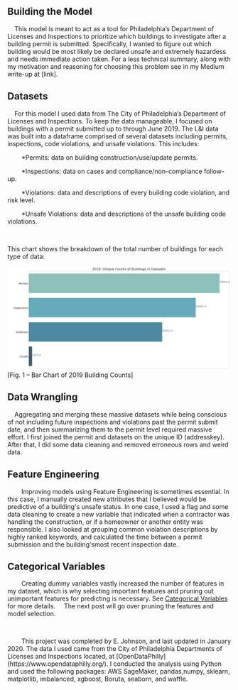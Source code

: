 
## Building the Model
&nbsp;&nbsp;&nbsp;&nbsp;This model is meant to act as a tool for Philadelphia’s Department of Licenses and Inspections to 
prioritize which buildings to investigate after a building permit is submitted. Specifically, I wanted to figure out which 
building would be most likely be declared unsafe and extremely hazardess and needs immediate action taken.  For a less 
technical summary, along with my motivation and reasoning for choosing this problem see in my Medium write-up
at [link].

## Datasets
&nbsp;&nbsp;&nbsp;&nbsp;For this model I used data from The City of Philadelphia’s Department of Licenses and Inspections. 
To keep the data manageable, I focused on buildings with a permit submitted up to through June 2019. The L&I data was
built into a dataframe comprised of several datasets including permits, inspections, code violations, and unsafe violations. 
This includes:

&nbsp;&nbsp;&nbsp;&nbsp;&nbsp;&nbsp;&nbsp;&nbsp;*Permits: data on building construction/use/update permits. <p>
&nbsp;&nbsp;&nbsp;&nbsp;&nbsp;&nbsp;&nbsp;&nbsp;*Inspections: data on cases and compliance/non-compliance follow-up. <p>
&nbsp;&nbsp;&nbsp;&nbsp;&nbsp;&nbsp;&nbsp;&nbsp;*Violations: data and descriptions of every building code violation, and risk level. <p>
&nbsp;&nbsp;&nbsp;&nbsp;&nbsp;&nbsp;&nbsp;&nbsp;*Unsafe Violations: data and descriptions of the unsafe building code violations. <p>
&nbsp;
&nbsp;
<p>
<p>
This chart shows the breakdown of the total number of buildings for each type of data:
  
![Building Counts](https://github.com/heavenstobetsy/PhillyConstruction/blob/master/Charts/unique_counts.png)
[Fig. 1 – Bar Chart of 2019 Building Counts]

## Data Wrangling

&nbsp;&nbsp;&nbsp;&nbsp;Aggregating and merging these massive datasets while being conscious of not including future inspections and violations past the permit submit date, and then summarizing them to the permit level required massive effort. I first joined the permit and datasets on the unique ID (addresskey). After that, I did some data cleaning and removed erroneous rows and weird data.


## Feature Engineering
&nbsp;&nbsp;&nbsp;&nbsp;&nbsp;&nbsp;&nbsp;&nbsp;Improving models using Feature Engineering is sometimes essential. In this case, I manually created new attributes that I believed would be predictive of a building's unsafe status.  In one case, I used a flag and some data cleaning to create a new variable that indicated when a contractor was handling the construction, or if a homeowner or another entity was responsible.  I also looked at grouping common violation descriptions by highly ranked keywords, and calculated the time between a permit submission and the building'smost recent inspection date.


## Categorical Variables

&nbsp;&nbsp;&nbsp;&nbsp;&nbsp;&nbsp;&nbsp;&nbsp;Creating dummy variables vastly increased the number of features in my dataset, which is why selecting important
features and pruning out unimportant features for predicting is necessary.  See 
[Categorical Variables](https://gist.github.com/heavenstobetsy/709330453e2b7c7f587c2661689abab2.js) for more details.
&nbsp;
&nbsp;
The next post will go over pruning the features and model selection.

<p>
<p>
<p>
<p>
<p>
<p>
&nbsp;
&nbsp;
&nbsp;
&nbsp;
&nbsp;
  </p>
&nbsp;&nbsp;&nbsp;&nbsp;&nbsp;&nbsp;&nbsp;&nbsp;This project was completed by E. Johnson, and last updated in January 2020. The data I used came from the 
City of Philadelphia Departments of Licenses and Inspections located, at [OpenDataPhilly](https://www.opendataphilly.org/). I conducted the analysis using 
Python and used the following packages: AWS SageMaker, pandas,numpy, sklearn, matplotlib, imbalanced, xgboost, Boruta, seaborn, and waffle.
